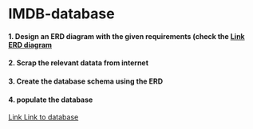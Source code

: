 # IMDB-database
#### 1. Design an ERD diagram with the given requirements (check the [Link ERD diagram](https://github.com/Krutikmehta/IMDB-database/blob/main/24_assgn/ERD.png)
#### 2. Scrap the relevant datata from internet
#### 3. Create the database schema using the ERD
#### 4. populate the database

[Link Link to database](https://drive.google.com/file/d/1Uioi3JqlJqfoIC6qMIGWfnUKQWMiiHl1/view?usp=share_link)
